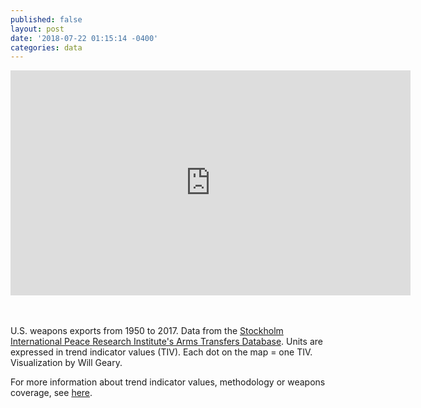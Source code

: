 ```yaml
---
published: false
layout: post
date: '2018-07-22 01:15:14 -0400'
categories: data
---
```

<iframe src="https://player.vimeo.com/video/279923192?byline=0&portrait=0" width="640" height="360" frameborder="0" webkitallowfullscreen mozallowfullscreen allowfullscreen></iframe>

<br><br>
U.S. weapons exports from 1950 to 2017. Data from the [Stockholm International Peace Research Institute's Arms Transfers Database](https://www.sipri.org/databases/armstransfers). Units are expressed in trend indicator values (TIV). Each dot on the map = one TIV. Visualization by Will Geary.


For more information about trend indicator values, methodology or weapons coverage, see [here](https://www.sipri.org/databases/armstransfers/sources-and-methods). 
